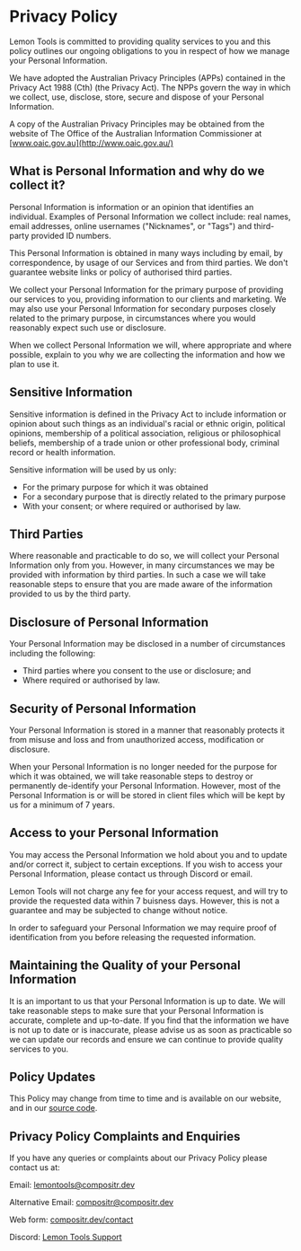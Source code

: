 # Privacy Policy

Lemon Tools is committed to providing quality services to you and this policy outlines our ongoing obligations to you in respect of how we manage your Personal Information.

We have adopted the Australian Privacy Principles (APPs) contained in the Privacy Act 1988 (Cth) (the Privacy Act). The NPPs govern the way in which we collect, use, disclose, store, secure and dispose of your Personal Information.

A copy of the Australian Privacy Principles may be obtained from the website of The Office of the Australian Information Commissioner at [www.oaic.gov.au](http://www.oaic.gov.au/)

## What is Personal Information and why do we collect it?

Personal Information is information or an opinion that identifies an individual. Examples of Personal Information we collect include: real names, email addresses, online usernames ("Nicknames", or "Tags") and third-party provided ID numbers.

This Personal Information is obtained in many ways including by email, by correspondence, by usage of our Services and from third parties. We don't guarantee website links or policy of authorised third parties.

We collect your Personal Information for the primary purpose of providing our services to you, providing information to our clients and marketing. We may also use your Personal Information for secondary purposes closely related to the primary purpose, in circumstances where you would reasonably expect such use or disclosure.

When we collect Personal Information we will, where appropriate and where possible, explain to you why we are collecting the information and how we plan to use it.

## Sensitive Information

Sensitive information is defined in the Privacy Act to include information or opinion about such things as an individual's racial or ethnic origin, political opinions, membership of a political association, religious or philosophical beliefs, membership of a trade union or other professional body, criminal record or health information.

Sensitive information will be used by us only:

- For the primary purpose for which it was obtained
- For a secondary purpose that is directly related to the primary purpose
- With your consent; or where required or authorised by law.

## Third Parties

Where reasonable and practicable to do so, we will collect your Personal Information only from you. However, in many circumstances we may be provided with information by third parties. In such a case we will take reasonable steps to ensure that you are made aware of the information provided to us by the third party.

## Disclosure of Personal Information

Your Personal Information may be disclosed in a number of circumstances including the following:

- Third parties where you consent to the use or disclosure; and
- Where required or authorised by law.

## Security of Personal Information

Your Personal Information is stored in a manner that reasonably protects it from misuse and loss and from unauthorized access, modification or disclosure.

When your Personal Information is no longer needed for the purpose for which it was obtained, we will take reasonable steps to destroy or permanently de-identify your Personal Information. However, most of the Personal Information is or will be stored in client files which will be kept by us for a minimum of 7 years.

## Access to your Personal Information

You may access the Personal Information we hold about you and to update and/or correct it, subject to certain exceptions. If you wish to access your Personal Information, please contact us through Discord or email.

Lemon Tools will not charge any fee for your access request, and will try to provide the requested data within 7 buisness days. However, this is not a guarantee and may be subjected to change without notice.

In order to safeguard your Personal Information we may require proof of identification from you before releasing the requested information.

## Maintaining the Quality of your Personal Information

It is an important to us that your Personal Information is up to date. We will take reasonable steps to make sure that your Personal Information is accurate, complete and up-to-date. If you find that the information we have is not up to date or is inaccurate, please advise us as soon as practicable so we can update our records and ensure we can continue to provide quality services to you.

## Policy Updates

This Policy may change from time to time and is available on our website, and in our [source code](https://github.com/compositr/lemontools).

## Privacy Policy Complaints and Enquiries

If you have any queries or complaints about our Privacy Policy please contact us at:

Email: [lemontools@compositr.dev](mailto:lemontools@compositr.dev)

Alternative Email: [compositr@compositr.dev](mailto:compositr@compositr.dev)

Web form: [compositr.dev/contact](https://compositr.dev/contact)

Discord: [Lemon Tools Support](https://discord.gg/h9bRr6FNsM)
